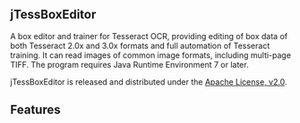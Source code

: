 ## jTessBoxEditor

A box editor and trainer for Tesseract OCR, providing editing of box data of both Tesseract 2.0x and 3.0x formats and full automation of Tesseract training. It can read images of common image formats, including multi-page TIFF. The program requires Java Runtime Environment 7 or later.

jTessBoxEditor is released and distributed under the [Apache License, v2.0](http://www.apache.org/licenses/LICENSE-2.0).

## Features

